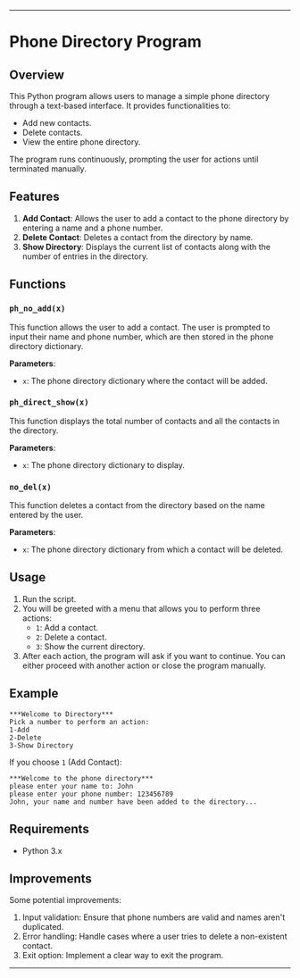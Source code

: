 
---

# Phone Directory Program

## Overview

This Python program allows users to manage a simple phone directory through a text-based interface. It provides functionalities to:
- Add new contacts.
- Delete contacts.
- View the entire phone directory.

The program runs continuously, prompting the user for actions until terminated manually.

## Features

1. **Add Contact**: Allows the user to add a contact to the phone directory by entering a name and a phone number.
2. **Delete Contact**: Deletes a contact from the directory by name.
3. **Show Directory**: Displays the current list of contacts along with the number of entries in the directory.

## Functions

### `ph_no_add(x)`
This function allows the user to add a contact. The user is prompted to input their name and phone number, which are then stored in the phone directory dictionary.

**Parameters**: 
- `x`: The phone directory dictionary where the contact will be added.

### `ph_direct_show(x)`
This function displays the total number of contacts and all the contacts in the directory.

**Parameters**: 
- `x`: The phone directory dictionary to display.

### `no_del(x)`
This function deletes a contact from the directory based on the name entered by the user.

**Parameters**: 
- `x`: The phone directory dictionary from which a contact will be deleted.

## Usage

1. Run the script.
2. You will be greeted with a menu that allows you to perform three actions:
   - `1`: Add a contact.
   - `2`: Delete a contact.
   - `3`: Show the current directory.
3. After each action, the program will ask if you want to continue. You can either proceed with another action or close the program manually.

## Example

```
***Welcome to Directory***
Pick a number to perform an action:
1-Add
2-Delete
3-Show Directory
```

If you choose `1` (Add Contact):

```
***Welcome to the phone directory***
please enter your name to: John
please enter your phone number: 123456789
John, your name and number have been added to the directory...
```

## Requirements

- Python 3.x

## Improvements

Some potential improvements:
1. Input validation: Ensure that phone numbers are valid and names aren't duplicated.
2. Error handling: Handle cases where a user tries to delete a non-existent contact.
3. Exit option: Implement a clear way to exit the program.

---

